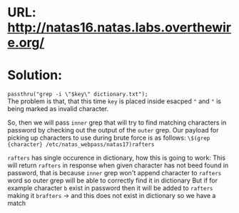 # URL: http://natas16.natas.labs.overthewire.org/

# Solution:

`passthru("grep -i \"$key\" dictionary.txt");`  
The problem is that, that this time `key` is placed inside esacped `"` and `"` is being marked as invalid character.

So, then we will pass `inner` grep that will try to find matching characters in password by checking out the output of the `outer` grep.
Our payload for picking up characters to use during brute force is as follows:
`\$(grep {character} /etc/natas_webpass/natas17)rafters`

`rafters` has single occurence in dictionary, how this is going to work:
This will return `rafters` in response when given character has not beed found in password, that is because
`inner` grep won't append character to `rafters` word so outer grep will be able to correctly find it in dictionary
But if for example character `b` exist in password then it will be added to `rafters` making it `brafters` -> and this does not exist in dictionary so we have a match

